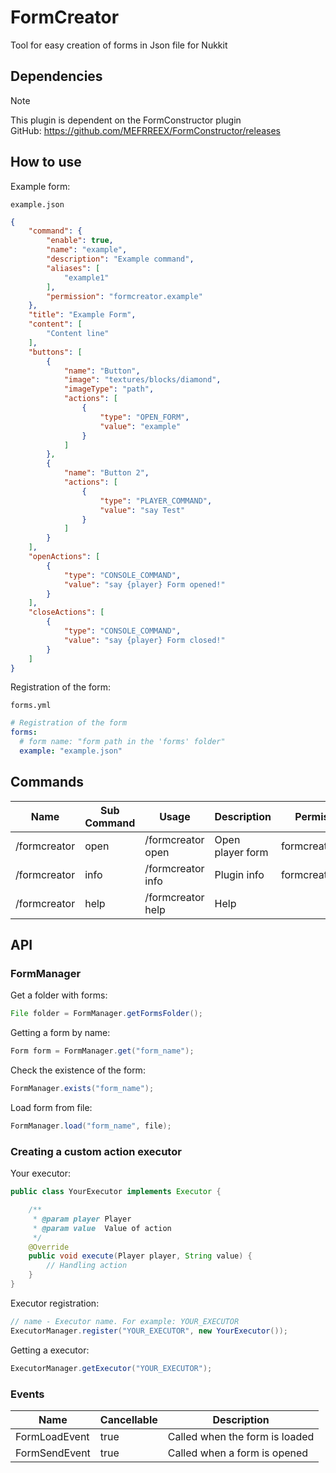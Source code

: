 # FormCreator
Tool for easy creation of forms in Json file for Nukkit

## Dependencies
> [!note]
> This plugin is dependent on the FormConstructor plugin     
> GitHub: https://github.com/MEFRREEX/FormConstructor/releases

## How to use
Example form:

`example.json`
```json
{
    "command": {
        "enable": true,
        "name": "example",
        "description": "Example command",
        "aliases": [
            "example1"
        ],
        "permission": "formcreator.example"
    },
    "title": "Example Form",
    "content": [
        "Content line"
    ],
    "buttons": [
        {
            "name": "Button",
            "image": "textures/blocks/diamond",
            "imageType": "path",
            "actions": [
                {
                    "type": "OPEN_FORM",
                    "value": "example"
                }
            ]
        },
        {
            "name": "Button 2",
            "actions": [
                {
                    "type": "PLAYER_COMMAND",
                    "value": "say Test"
                }
            ]
        }
    ],
    "openActions": [
        {
            "type": "CONSOLE_COMMAND",
            "value": "say {player} Form opened!"
        }
    ],
    "closeActions": [
        {
            "type": "CONSOLE_COMMAND",
            "value": "say {player} Form closed!"
        }
    ]
}
```
Registration of the form:

`forms.yml`
```yml
# Registration of the form
forms:
  # form name: "form path in the 'forms' folder"
  example: "example.json"
```

## Commands
| Name         | Sub Command | Usage                             | Description      | Permission       |
|--------------|-------------|-----------------------------------|------------------|------------------|
| /formcreator | open        | /formcreator open <form> <player> | Open player form | formcreator.open |
| /formcreator | info        | /formcreator info                 | Plugin info      | formcreator.info |
| /formcreator | help        | /formcreator help                 | Help             |                  |

## API
### FormManager
Get a folder with forms:
```java
File folder = FormManager.getFormsFolder();
```
Getting a form by name:
```java
Form form = FormManager.get("form_name");
```
Check the existence of the form:
```java
FormManager.exists("form_name");
```
Load form from file:
```java
FormManager.load("form_name", file);
```

### Creating a custom action executor

Your executor:
```java
public class YourExecutor implements Executor {

    /**
     * @param player Player
     * @param value  Value of action
     */
    @Override
    public void execute(Player player, String value) {
        // Handling action
    }
}
```

Executor registration:
```java
// name - Executor name. For example: YOUR_EXECUTOR 
ExecutorManager.register("YOUR_EXECUTOR", new YourExecutor());
```
Getting a executor:
```java
ExecutorManager.getExecutor("YOUR_EXECUTOR");
```

### Events
| Name          | Cancellable | Description                    |
|---------------|-------------|--------------------------------|
| FormLoadEvent | true        | Called when the form is loaded |
| FormSendEvent | true        | Called when a form is opened   |
